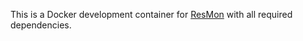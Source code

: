 This is a Docker development container for [ResMon](https://github.com/res-mon/ResMon) with all required dependencies.